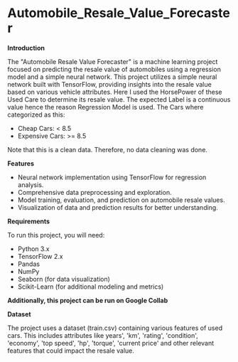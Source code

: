 # Automobile_Resale_Value_Forecaster

**Introduction**

The "Automobile Resale Value Forecaster" is a machine learning project focused on predicting the resale value of automobiles using a regression model and a simple neural network. This project utilizes a simple neural network built with TensorFlow, providing insights into the resale value based on various vehicle attributes. Here I used the HorsePower of these Used Care to determine its resale value. The expected Label is a continuous value hence the reason Regression Model is used. 
The Cars where categorized as this:
- Cheap Cars: < 8.5
- Expensive Cars: >= 8.5

Note that this is a clean data. Therefore, no data cleaning was done.

**Features**

- Neural network implementation using TensorFlow for regression analysis.
- Comprehensive data preprocessing and exploration.
- Model training, evaluation, and prediction on automobile resale values.
- Visualization of data and prediction results for better understanding.

**Requirements**

To run this project, you will need:
- Python 3.x
- TensorFlow 2.x
- Pandas
- NumPy
- Seaborn (for data visualization)
- Scikit-Learn (for additional modeling and metrics)


**Additionally, this project can be run on Google Collab**

**Dataset**

The project uses a dataset (train.csv) containing various features of used cars. This includes attributes like years', 'km', 'rating', 'condition', 'economy', 'top speed', 'hp', 'torque', 'current price' and other relevant features that could impact the resale value.

